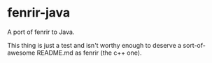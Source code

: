 fenrir-java
===========

A port of fenrir to Java.

This thing is just a test and isn't worthy enough to deserve a sort-of-awesome README.md as fenrir (the c++ one).
